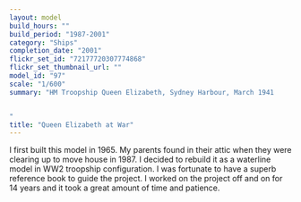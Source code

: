 ```yaml
---
layout: model
build_hours: ""
build_period: "1987-2001"
category: "Ships"
completion_date: "2001"
flickr_set_id: "72177720307774868"
flickr_set_thumbnail_url: ""
model_id: "97"
scale: "1/600"
summary: "HM Troopship Queen Elizabeth, Sydney Harbour, March 1941


"
title: "Queen Elizabeth at War"
---
```


I first built this model in 1965. My parents found in their attic when they were clearing up to move house in 1987. I decided to rebuild it as a waterline model in WW2 troopship configuration. I was fortunate to have a superb reference book to guide the project. I worked on the project off and on for 14 years and it took a great amount of time and patience.
